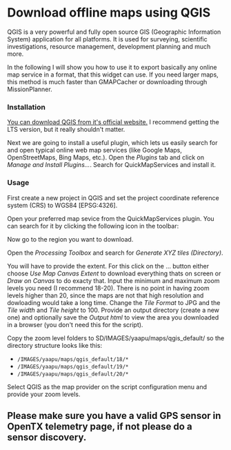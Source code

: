# Download offline maps using QGIS

QGIS is a very powerful and fully open source GIS (Geographic Information System) application for all platforms. It is used for surveying, scientific investigations, resource management, development planning and much more.

In the following I will show you how to use it to export basically any online map service in a format, that this widget can use. If you need larger maps, this method is much faster than GMAPCacher or downloading through MissionPlanner.

### Installation

[You can download QGIS from it's official website.](https://www.qgis.org/en/site/forusers/download.html#)
I recommend getting the LTS version, but it really shouldn't matter.

Next we are going to install a useful plugin, which lets us easily search for and open typical online web map services (like Google Maps, OpenStreetMaps, Bing Maps, etc.). Open the *Plugins* tab and click on *Manage and Install Plugins...*.
Search for QuickMapServices and install it.

### Usage

First create a new project in QGIS and set the project coordinate reference system (CRS) to WGS84 [EPSG:4326].

Open your preferred map sevice from the QuickMapServices plugin. You can search for it by clicking the following icon in the toolbar:

Now go to the region you want to download.

Open the *Processing Toolbox* and search for *Generate XYZ tiles (Directory)*.

You will have to provide the extent. For this click on the ... button either choose *Use Map Canvas Extent* to download everything thats on screen or *Draw on Canvas* to do exacty that. Input the minimum and maximum zoom levels you need (I recommend 18-20). There is no point in having zoom levels higher than 20, since the maps are not that high resolution and dowloading would take a long time. Change the *Tile Format* to JPG and the *Tile width* and *Tile height* to 100. Provide an output directory (create a new one) and optionally save the *Output html* to view the area you downloaded in a browser (you don't need this for the script).

Copy the zoom level folders to SD/IMAGES/yaapu/maps/qgis_default/ so the directory structure looks like this:
- `/IMAGES/yaapu/maps/qgis_default/18/*`
- `/IMAGES/yaapu/maps/qgis_default/19/*`
- `/IMAGES/yaapu/maps/qgis_default/20/*`

Select QGIS as the map provider on the script configuration menu and provide your zoom levels.

## Please make sure you have a valid GPS sensor in OpenTX telemetry page, if not please do a sensor discovery.
